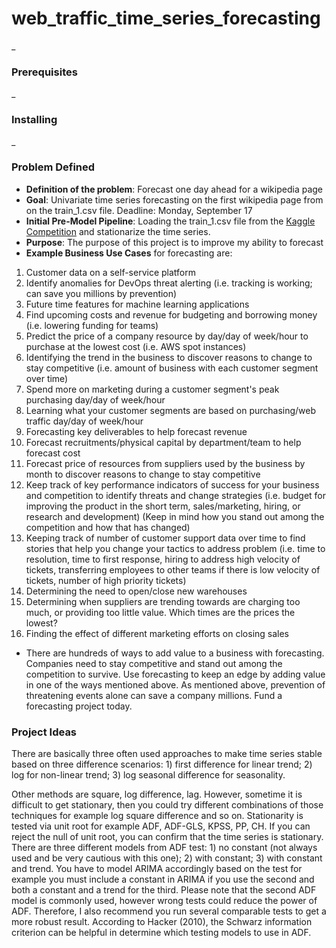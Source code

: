 # web_traffic_time_series_forecasting

_

### Prerequisites

_

### Installing

_

### Problem Defined

- **Definition of the problem**:
Forecast one day ahead for a wikipedia page
- **Goal**: Univariate time series forecasting on the first wikipedia page from on the train_1.csv file.  Deadline: Monday, September 17
- **Initial Pre-Model Pipeline**: Loading the train_1.csv file from the [Kaggle Competition](https://www.kaggle.com/c/web-traffic-time-series-forecasting) and
stationarize the time series.
- **Purpose**: The purpose of this project is to improve my ability to forecast
- **Example Business Use Cases** for forecasting are:
1. Customer data on a self-service platform
2. Identify anomalies for DevOps threat alerting (i.e. tracking is working; can save you millions by prevention)
3. Future time features for machine learning applications
4. Find upcoming costs and revenue for budgeting and borrowing money (i.e. lowering funding for teams)
5. Predict the price of a company resource by day/day of week/hour to purchase at the lowest cost (i.e. AWS spot instances)
6. Identifying the trend in the business to discover reasons to change to stay competitive (i.e. amount of business with each customer segment over time)
7. Spend more on marketing during a customer segment's peak purchasing day/day of week/hour
8. Learning what your customer segments are based on purchasing/web traffic day/day of week/hour
9. Forecasting key deliverables to help forecast revenue
10. Forecast recruitments/physical capital by department/team to help forecast cost
11. Forecast price of resources from suppliers used by the business by month to discover reasons to change to stay competitive
12. Keep track of key performance indicators of success for your business and competition to identify threats and change strategies (i.e. budget for improving the product in the short term, sales/marketing, hiring, or research and development) (Keep in mind how you stand out among the competition and how that has changed)
13. Keeping track of number of customer support data over time to find stories that help you change your tactics to address problem (i.e. time to resolution, time to first response, hiring to address high velocity of tickets, transferring employees to other teams if there is low velocity of tickets, number of high priority tickets)
14. Determining the need to open/close new warehouses
15. Determining when suppliers are trending towards are charging too much, or providing too little value.  Which times are the prices the lowest?
16. Finding the effect of different marketing efforts on closing sales

- There are hundreds of ways to add value to a business with forecasting.  Companies need to stay competitive and stand out among the competition to survive.  Use forecasting to keep an edge by adding value in one of the ways mentioned above.  As mentioned above, prevention of threatening events alone can save a company millions.  Fund a forecasting project today.

### Project Ideas

There are basically three often used approaches to make time series stable based on three difference scenarios: 1) first difference for linear trend; 2) log for non-linear trend; 3) log seasonal difference for seasonality.

Other methods are square, log difference, lag. However, sometime it is difficult to get stationary, then you could try different combinations of those techniques for example log square difference and so on. Stationarity is tested via unit root for example ADF, ADF-GLS, KPSS, PP, CH. If you can reject the null of unit root, you can confirm that the time series is stationary. There are three different models from ADF test: 1) no constant (not always used and be very cautious with this one); 2) with constant; 3) with constant and trend. You have to model ARIMA accordingly based on the test for example you must include a constant in ARIMA if you use the second and both a constant and a trend for the third. Please note that the second ADF model is commonly used, however wrong tests could reduce the power of ADF. Therefore, I also recommend you run several comparable tests to get a more robust result. According to Hacker (2010), the Schwarz information criterion can be helpful in determine which testing models to use in ADF.
